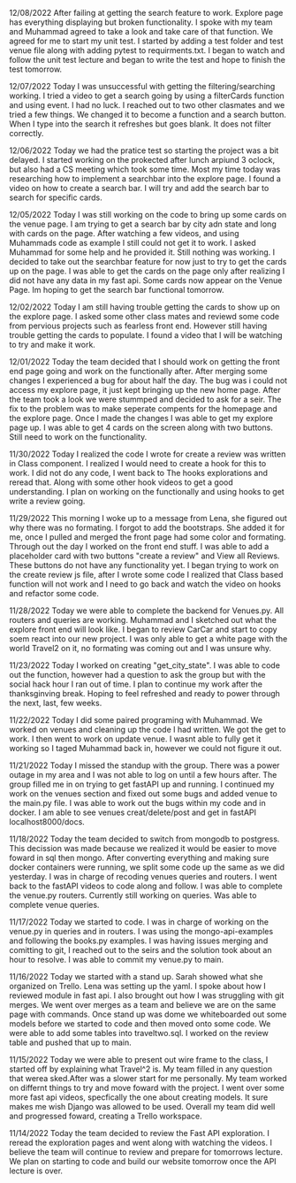 12/08/2022
After failing at getting the search feature to work. Explore page has everything displaying but broken functionality. I spoke with my team and Muhammad agreed to take a look and take care of that function. We agreed for me to start my unit test. I started by adding a test folder and test venue file along with adding pytest to requirments.txt. I began to watch and follow the unit test lecture and began to write the test and hope to finish the test tomorrow.

12/07/2022
Today I was unsuccessful with getting the filtering/searching working. I tried a video to get a search going by using a filterCards function and using event. I had no luck. I reached out to two other clasmates and we tried a few things. We changed it to become a function and a search button. When I type into the search it refreshes but goes blank. It does not filter correctly.

12/06/2022
Today we had the pratice test so starting the project was a bit delayed. I started working on the prokected after lunch arpiund 3 oclock, but also had a CS meeting which took some time. Most my time today was researching how to implement a searchbar into the explore page. I found a video on how to create a search bar. I will try and add the search bar to search for specific cards.

12/05/2022
Today I was still working on the code to bring up some cards on the venue page. I am trying to get a search bar by city adn state and long with cards on the page. After watching a few videos, and using Muhammads code as example I still could not get it to work. I asked Muhammad for some help and he provided it. Still nothing was working. I decided to take out the searchbar feature for now just to try to get the cards up on the page. I was able to get the cards on the page only after realizing I did not have any data in my fast api. Some cards now appear on the Venue Page. Im hoping to get the search bar functional tomorrow. 

12/02/2022
Today I am still having trouble getting the cards to show up on the explore page. I asked some other class mates and reviewd some code from pervious projects such as fearless front end. However still having trouble getting the cards to populate. I found a video that I will be watching to try and make it work.

12/01/2022
Today the team decided that I should work on getting the front end page going and work on the functionally after. After merging some changes I experienced a bug for about half the day. The bug was i could not access my explore page, it just kept bringing up the new home page. After the team took a look we were stummped and decided to ask for a seir. The fix to the problem was to make seperate compents for the homepage and the explore page. Once I made the changes I was able to get my explore page up. I was able to get 4 cards on the screen along with two buttons. Still need to work on the functionality.

11/30/2022
Today I realized the code I wrote for create a review was written in Class component. I realized I would need to create a hook for this to work. I did not do any code, I went back to The hooks explorations and reread that. Along with some other hook videos to get a good understanding. I plan on working on the functionally and using hooks to get write a review going.

11/29/2022
This morning I woke up to a message from Lena, she figured out why there was no formating. I forgot to add the bootstraps. She added it for me, once I pulled and merged the front page had some color and formating. Through out the day I worked on the front end stuff. I was able to add a placeholder card with two buttons "create a review" and View all Reviews. These buttons do not have any functionality yet. I began trying to work on the create review js file, after I wrote some code I realized that Class based function will not work and I need to go back and watch the video on hooks and refactor some code. 

11/28/2022
Today we were able to complete the backend for Venues.py. All routers and queries are working. Muhammad and I sketched out what the explore front end will look like. I began to review CarCar and start to copy soem react into our new project. I was only able to get a white page with the world Travel2 on it, no formating was coming out and I was unsure why.

11/23/2022
Today I worked on creating "get_city_state". I was able to code out the function, however had a question to ask the group but with the social hack hour I ran out of time. I plan to continue my work after the thanksginving break. Hoping to feel refreshed and ready to power through the next, last, few weeks.

11/22/2022
Today I did some paired programing with Muhammad. We worked on venues and cleaning up the code I had written. We got the get to work. I then went to work on update venue. I wasnt able to fully get it working so I taged Muhammad back in, however we could not figure it out. 

11/21/2022
Today I missed the standup with the group. There was a power outage in my area and I was not able to log on until a few hours after. The group filled me in on trying to get fastAPI up and running. I continued my work on the venues section and fixed out some bugs and added venue to the main.py file. I was able to work out the bugs within my code and in docker. I am able to see venues creat/delete/post and get in fastAPI localhost8000/docs.

11/18/2022
Today the team decided to switch from mongodb to postgress. This decission was made because we realized it would be easier to move foward in sql then mongo. After converting everything and making sure docker containers were running, we split some code up the same as we did yesterday. I was in charge of recoding venues queries and routers. I went back to the fastAPI videos to code along and follow. I was able to complete the venue.py routers. Currently still working on queries. Was able to complete venue queries. 


11/17/2022
Today we started to code. I was in charge of working on the venue.py in queries and in routers. I was using the mongo-api-examples and following the books.py examples. I was having issues merging and comitting to git, I reached out to the seirs and the solution took about an hour to resolve. I was able to commit my venue.py to main. 


11/16/2022
Today we started with a stand up. Sarah showed what she organized on Trello. Lena was setting up the yaml. I spoke about how I reviewed module in fast api. I also brought out how I was struggling with git merges. We went over merges as a team and believe we are on the same page with commands. Once stand up was dome we whiteboarded out some models before we started to code and then moved onto some code. We were able to add some tables into traveltwo.sql. I worked on the review table and pushed that up to main. 

11/15/2022
Today we were able to present out wire frame to the class, I started off by explaining what Travel^2 is. My team filled in any question that werea sked.After was a slower start for me personally. My team worked on differnt things to try and move foward with the project. I went over some more fast api videos, specfically the one about creating models. It sure makes me wish Django was allowed to be used. Overall my team did well and progressed foward, creating a Trello workspace. 

11/14/2022
Today the team decided to review the Fast API exploration. I reread the exploration pages and went along with watching the videos. I believe the team will continue to review and prepare for tomorrows lecture. We plan on starting to code and build our website tomorrow once the API lecture is over. 

